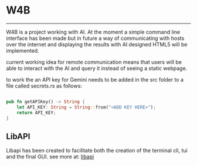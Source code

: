 # W4B
---

W4B is a project working with AI. At the moment a simple command line
interface has been made but in future a way of communicating with hosts
over the internet and displaying the results with AI designed HTML5 will
be implemented.

current working idea for remote communication means that users will be
able to interact with the AI and query it instead of seeing a static webpage.

to work the an API key for Gemini needs to be added in the src folder to a file
called secrets.rs as follows:
```rust

pub fn getAPIKey() -> String {
	let API_KEY: String = String::from("<ADD KEY HERE>");
	return API_KEY;
}
```

## LibAPI
Libapi has been created to facilitate both the creation of the terminal cli, tui and the final GUI.
see more at: [libapi](./LIBAPI.md)